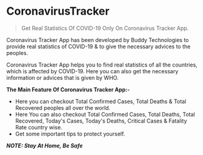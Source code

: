 # CoronavirusTracker
> Get Real Statistics Of COVID-19 Only On Coronavirus Tracker App.

Coronavirus Tracker App has been developed by Buddy Technologies to provide real statistics of COVID-19 & to give the necessary advices to the peoples.

Coronavirus Tracker App helps you to find real statistics of all the countries, which is affected by COVID-19. Here you can also get the necessary information or advices that is given by WHO.

**The Main Feature Of Coronavirus Tracker App:-**
- Here you can checkout Total Confirmed Cases, Total Deaths & Total Recovered peoples all over the world.
- Here You can also checkout Total Confirmed Cases, Total Deaths, Total Recovered, Today's Cases, Today's Deaths, Critical Cases & Fatality Rate country wise.
- Get some important tips to protect yourself.

_**NOTE: Stay At Home, Be Safe**_
